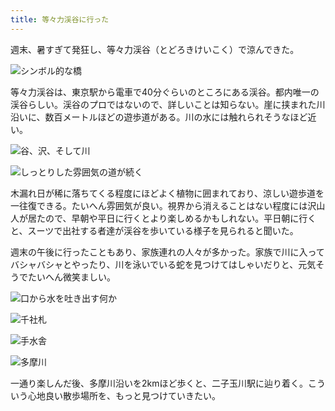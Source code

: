 ```yaml
---
title: 等々力渓谷に行った
---
```

週末、暑すぎて発狂し、等々力渓谷（とどろきけいこく）で涼んできた。

![](https://lh3.googleusercontent.com/aPdw3oFvyHdVYVSY0CsylAz8I2V5uqaylNf84gACTwqR1wYHU9p7zijDYVVOXRTG7FDvOLTwXCILxyLfmc463CBZQn9yEs7Ve87DIIdC0HsVpti5OA6l89qqc0QG8P_ovywUIAyLUntzVu4Gi9EaHMc "シンボル的な橋")

等々力渓谷は、東京駅から電車で40分ぐらいのところにある渓谷。都内唯一の渓谷らしい。渓谷のプロではないので、詳しいことは知らない。崖に挟まれた川沿いに、数百メートルほどの遊歩道がある。川の水には触れられそうなほど近い。

![](https://lh6.googleusercontent.com/KXmT-0awtkYE-Ez7c2iHhoH9GYbyQdHhZFK8Bnc1uj8jsYsCWRgdp2FmoUtQq5qVyfSj0qgzjxdj6QX_SGZk83XPm_smN6smzN5Tt9ScHIEysQXHqqzi62J_N-owIlwBY0rn6RjsJtDjf9pdStGJKXo "谷、沢、そして川")

![](https://lh6.googleusercontent.com/DoifLxr0mrgqwMjD9L1F_1SWHZk2yLH-xkyXWc9YopoA0r_XmUw1HmGaSFJPnxEsllM12z-v1lzMvJ0TXW0S7fMJAORuGjVF92Zhdc67-j8FBOUCnaRRetIjfLG23lZqvsZj9c5y9XoM2-FweNhPydk "しっとりした雰囲気の道が続く")

木漏れ日が稀に落ちてくる程度にほどよく植物に囲まれており、涼しい遊歩道を一往復できる。たいへん雰囲気が良い。視界から消えることはない程度には沢山人が居たので、早朝や平日に行くとより楽しめるかもしれない。平日朝に行くと、スーツで出社する者達が渓谷を歩いている様子を見られると聞いた。

週末の午後に行ったこともあり、家族連れの人々が多かった。家族で川に入ってバシャバシャとやったり、川を泳いでいる蛇を見つけてはしゃいだりと、元気そうでたいへん微笑ましい。

![](https://lh6.googleusercontent.com/ywP47C6L3cZGtCOt6pV9CtSLueqEPK3XliiIJ-drnchGKex7YAb1U1el1lc4tlHghJhKULG4j6RsJme5d6hB5bLoTHIjecyHKaQ9vlhWfWYNfPl3R5fz3loAgpSu-A68saYXlCXoD_lCFUTO9vlhZzc "口から水を吐き出す何か")

![](https://lh6.googleusercontent.com/rsN2gmQGNORXAsNFGQBe0q-XL_4Uh-vFiAVuMNuKlXNQGGPnJb2-WOePK7B0DRzAnu-ISOnkmScVlDDv5Ge7F_Cwsnke-_9LFb9_MdsGfdUIf3dpL7p1GJI2HzeDzBpPwcnB4Hz9Cg9EOBJK4vmfRvA "千社札")

![](https://lh5.googleusercontent.com/3PT9Bh-7VErpfUul-fZKUmEbtQnuT9ZhFJudvDjpzbbQfnU-GQK3V72crYATmWr_UIBgQ3_z2kHPFk0U4b2rG8ckE9Gdhq1zQHNICEGZ87KKrep_j3K3uUFcMTyJ3uxfQRVtDY69Wfle5QPU1kbulPA "手水舎")

![](https://lh5.googleusercontent.com/1kLMit6qmGxMPYxtxN8KakgTCY-uDrXWCT10UAxnGk0iThCzL6yiFFSklyXRAdhCkc4KHbHEy3nTZOuWMvIeZRnXwUAa_NnqYAPgd5P6JX6iQEb7XIRbaf0OXcHWszrftzmnMAZd-lj0w9RHggh-tco "多摩川")

一通り楽しんだ後、多摩川沿いを2kmほど歩くと、二子玉川駅に辿り着く。こういう心地良い散歩場所を、もっと見つけていきたい。
